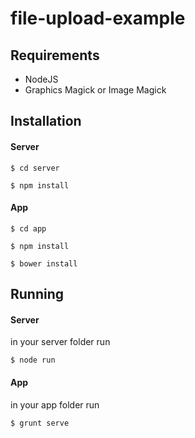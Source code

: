 # file-upload-example

## Requirements

* NodeJS
* Graphics Magick or Image Magick

## Installation

#### Server

```
$ cd server
```

```
$ npm install
```

#### App

```
$ cd app
```

```
$ npm install
```

```
$ bower install
```


## Running

#### Server

in your server folder run

```
$ node run
```

#### App

in your app folder run

```
$ grunt serve
```
